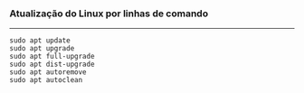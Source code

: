 ### Atualização do Linux por linhas de comando

---

```
sudo apt update
sudo apt upgrade
sudo apt full-upgrade
sudo apt dist-upgrade
sudo apt autoremove
sudo apt autoclean
```
